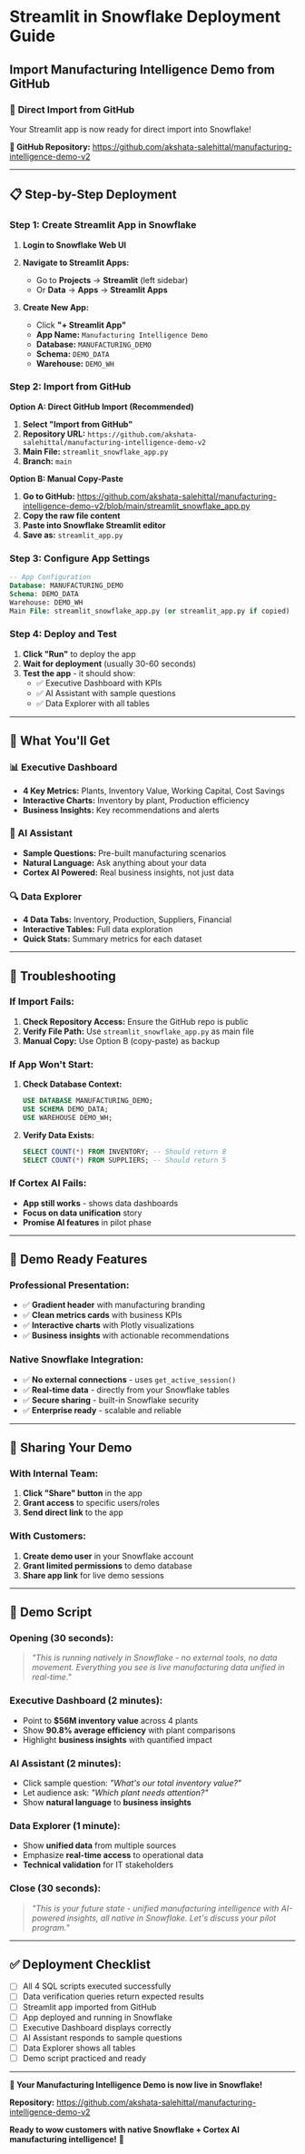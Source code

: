 # Streamlit in Snowflake Deployment Guide
## Import Manufacturing Intelligence Demo from GitHub

### 🚀 **Direct Import from GitHub**

Your Streamlit app is now ready for direct import into Snowflake!

**📍 GitHub Repository:** https://github.com/akshata-salehittal/manufacturing-intelligence-demo-v2

---

## 📋 **Step-by-Step Deployment**

### **Step 1: Create Streamlit App in Snowflake**

1. **Login to Snowflake Web UI**
2. **Navigate to Streamlit Apps:**
   - Go to **Projects** → **Streamlit** (left sidebar)
   - Or **Data** → **Apps** → **Streamlit Apps**

3. **Create New App:**
   - Click **"+ Streamlit App"**
   - **App Name:** `Manufacturing Intelligence Demo`
   - **Database:** `MANUFACTURING_DEMO`
   - **Schema:** `DEMO_DATA`
   - **Warehouse:** `DEMO_WH`

### **Step 2: Import from GitHub**

**Option A: Direct GitHub Import (Recommended)**
1. **Select "Import from GitHub"**
2. **Repository URL:** `https://github.com/akshata-salehittal/manufacturing-intelligence-demo-v2`
3. **Main File:** `streamlit_snowflake_app.py`
4. **Branch:** `main`

**Option B: Manual Copy-Paste**
1. **Go to GitHub:** https://github.com/akshata-salehittal/manufacturing-intelligence-demo-v2/blob/main/streamlit_snowflake_app.py
2. **Copy the raw file content**
3. **Paste into Snowflake Streamlit editor**
4. **Save as:** `streamlit_app.py`

### **Step 3: Configure App Settings**

```sql
-- App Configuration
Database: MANUFACTURING_DEMO
Schema: DEMO_DATA
Warehouse: DEMO_WH
Main File: streamlit_snowflake_app.py (or streamlit_app.py if copied)
```

### **Step 4: Deploy and Test**

1. **Click "Run"** to deploy the app
2. **Wait for deployment** (usually 30-60 seconds)
3. **Test the app** - it should show:
   - ✅ Executive Dashboard with KPIs
   - ✅ AI Assistant with sample questions
   - ✅ Data Explorer with all tables

---

## 🎯 **What You'll Get**

### **📊 Executive Dashboard**
- **4 Key Metrics:** Plants, Inventory Value, Working Capital, Cost Savings
- **Interactive Charts:** Inventory by plant, Production efficiency
- **Business Insights:** Key recommendations and alerts

### **🤖 AI Assistant**
- **Sample Questions:** Pre-built manufacturing scenarios
- **Natural Language:** Ask anything about your data
- **Cortex AI Powered:** Real business insights, not just data

### **🔍 Data Explorer**
- **4 Data Tabs:** Inventory, Production, Suppliers, Financial
- **Interactive Tables:** Full data exploration
- **Quick Stats:** Summary metrics for each dataset

---

## 🔧 **Troubleshooting**

### **If Import Fails:**
1. **Check Repository Access:** Ensure the GitHub repo is public
2. **Verify File Path:** Use `streamlit_snowflake_app.py` as main file
3. **Manual Copy:** Use Option B (copy-paste) as backup

### **If App Won't Start:**
1. **Check Database Context:**
   ```sql
   USE DATABASE MANUFACTURING_DEMO;
   USE SCHEMA DEMO_DATA;
   USE WAREHOUSE DEMO_WH;
   ```

2. **Verify Data Exists:**
   ```sql
   SELECT COUNT(*) FROM INVENTORY; -- Should return 8
   SELECT COUNT(*) FROM SUPPLIERS; -- Should return 5
   ```

### **If Cortex AI Fails:**
- **App still works** - shows data dashboards
- **Focus on data unification** story
- **Promise AI features** in pilot phase

---

## 🎪 **Demo Ready Features**

### **Professional Presentation:**
- ✅ **Gradient header** with manufacturing branding
- ✅ **Clean metrics cards** with business KPIs
- ✅ **Interactive charts** with Plotly visualizations
- ✅ **Business insights** with actionable recommendations

### **Native Snowflake Integration:**
- ✅ **No external connections** - uses `get_active_session()`
- ✅ **Real-time data** - directly from your Snowflake tables
- ✅ **Secure sharing** - built-in Snowflake security
- ✅ **Enterprise ready** - scalable and reliable

---

## 📱 **Sharing Your Demo**

### **With Internal Team:**
1. **Click "Share" button** in the app
2. **Grant access** to specific users/roles
3. **Send direct link** to the app

### **With Customers:**
1. **Create demo user** in your Snowflake account
2. **Grant limited permissions** to demo database
3. **Share app link** for live demo sessions

---

## 🚀 **Demo Script**

### **Opening (30 seconds):**
> *"This is running natively in Snowflake - no external tools, no data movement. Everything you see is live manufacturing data unified in real-time."*

### **Executive Dashboard (2 minutes):**
- Point to **$56M inventory value** across 4 plants
- Show **90.8% average efficiency** with plant comparisons
- Highlight **business insights** with quantified impact

### **AI Assistant (2 minutes):**
- Click sample question: *"What's our total inventory value?"*
- Let audience ask: *"Which plant needs attention?"*
- Show **natural language** to **business insights**

### **Data Explorer (1 minute):**
- Show **unified data** from multiple sources
- Emphasize **real-time access** to operational data
- **Technical validation** for IT stakeholders

### **Close (30 seconds):**
> *"This is your future state - unified manufacturing intelligence with AI-powered insights, all native in Snowflake. Let's discuss your pilot program."*

---

## ✅ **Deployment Checklist**

- [ ] All 4 SQL scripts executed successfully
- [ ] Data verification queries return expected results
- [ ] Streamlit app imported from GitHub
- [ ] App deployed and running in Snowflake
- [ ] Executive Dashboard displays correctly
- [ ] AI Assistant responds to sample questions
- [ ] Data Explorer shows all tables
- [ ] Demo script practiced and ready

---

**🎉 Your Manufacturing Intelligence Demo is now live in Snowflake!**

**Repository:** https://github.com/akshata-salehittal/manufacturing-intelligence-demo-v2

**Ready to wow customers with native Snowflake + Cortex AI manufacturing intelligence!** 🚀
